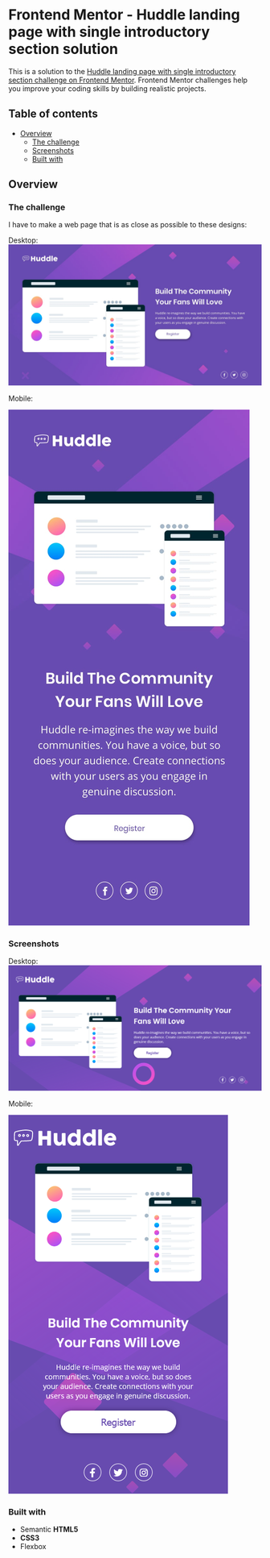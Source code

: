 # Frontend Mentor - Huddle landing page with single introductory section solution

This is a solution to the [Huddle landing page with single introductory section challenge on Frontend Mentor](https://www.frontendmentor.io/challenges/huddle-landing-page-with-a-single-introductory-section-B_2Wvxgi0). Frontend Mentor challenges help you improve your coding skills by building realistic projects. 

## Table of contents

- [Overview](#overview)
  - [The challenge](#the-challenge)
  - [Screenshots](#screenshots)
  - [Built with](#built-with)





## Overview

### The challenge

I have to make a web page that is as close as possible to these designs:

Desktop:
![Desktop design](design/desktop-design.jpg)

Mobile:

![Mobile design](design/mobile-design.jpg)

### Screenshots

Desktop:
![Desktop screenshot](screenshot-desktop.png)

Mobile:

![Mobile screenshot](screenshot-mobile.png)

### Built with

- Semantic **HTML5**
- **CSS3**
- Flexbox
